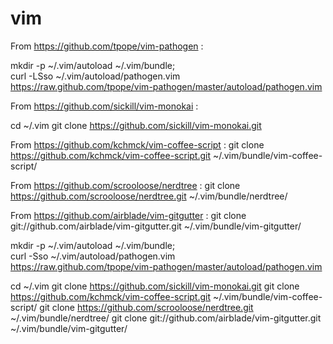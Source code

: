 vim
===

From https://github.com/tpope/vim-pathogen :

mkdir -p ~/.vim/autoload ~/.vim/bundle; \
curl -LSso ~/.vim/autoload/pathogen.vim \
    https://raw.github.com/tpope/vim-pathogen/master/autoload/pathogen.vim

From https://github.com/sickill/vim-monokai :

cd ~/.vim
git clone https://github.com/sickill/vim-monokai.git

From https://github.com/kchmck/vim-coffee-script :
git clone https://github.com/kchmck/vim-coffee-script.git ~/.vim/bundle/vim-coffee-script/

From https://github.com/scrooloose/nerdtree :
git clone https://github.com/scrooloose/nerdtree.git ~/.vim/bundle/nerdtree/

From https://github.com/airblade/vim-gitgutter :
git clone git://github.com/airblade/vim-gitgutter.git ~/.vim/bundle/vim-gitgutter/



mkdir -p ~/.vim/autoload ~/.vim/bundle; \
curl -Sso ~/.vim/autoload/pathogen.vim \
    https://raw.github.com/tpope/vim-pathogen/master/autoload/pathogen.vim

cd ~/.vim
git clone https://github.com/sickill/vim-monokai.git
git clone https://github.com/kchmck/vim-coffee-script.git ~/.vim/bundle/vim-coffee-script/
git clone https://github.com/scrooloose/nerdtree.git ~/.vim/bundle/nerdtree/
git clone git://github.com/airblade/vim-gitgutter.git ~/.vim/bundle/vim-gitgutter/

